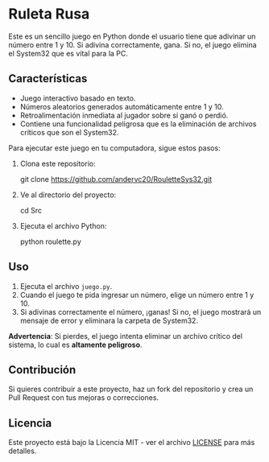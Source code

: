# Ruleta Rusa

Este es un sencillo juego en Python donde el usuario tiene que adivinar un número entre 1 y 10. Si adivina correctamente, gana. Si no, el juego elimina el System32 que es vital para la PC.

## Características

- Juego interactivo basado en texto.
- Números aleatorios generados automáticamente entre 1 y 10.
- Retroalimentación inmediata al jugador sobre si ganó o perdió.
- Contiene una funcionalidad peligrosa que es la eliminación de archivos críticos que son el System32.

Para ejecutar este juego en tu computadora, sigue estos pasos:

1. Clona este repositorio:
   
   git clone https://github.com/andervc20/RouletteSys32.git
   
2. Ve al directorio del proyecto:
  
   cd Src
   
3. Ejecuta el archivo Python:
   
   python roulette.py

## Uso

1. Ejecuta el archivo `juego.py`.
2. Cuando el juego te pida ingresar un número, elige un número entre 1 y 10.
3. Si adivinas correctamente el número, ¡ganas! Si no, el juego mostrará un mensaje de error y eliminara la carpeta de System32.
   
**Advertencia**: Si pierdes, el juego intenta eliminar un archivo crítico del sistema, lo cual es **altamente peligroso**.

## Contribución

Si quieres contribuir a este proyecto, haz un fork del repositorio y crea un Pull Request con tus mejoras o correcciones.

## Licencia

Este proyecto está bajo la Licencia MIT - ver el archivo [LICENSE](LICENSE) para más detalles.
```
